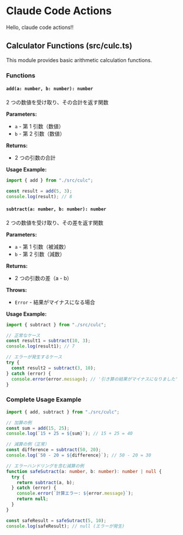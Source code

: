 # Claude Code Actions

Hello, claude code actions!!

## Calculator Functions (src/culc.ts)

This module provides basic arithmetic calculation functions.

### Functions

#### `add(a: number, b: number): number`

2 つの数値を受け取り、その合計を返す関数

**Parameters:**

- `a` - 第 1 引数（数値）
- `b` - 第 2 引数（数値）

**Returns:**

- 2 つの引数の合計

**Usage Example:**

```typescript
import { add } from "./src/culc";

const result = add(5, 3);
console.log(result); // 8
```

#### `subtract(a: number, b: number): number`

2 つの数値を受け取り、その差を返す関数

**Parameters:**

- `a` - 第 1 引数（被減数）
- `b` - 第 2 引数（減数）

**Returns:**

- 2 つの引数の差（a - b）

**Throws:**

- `Error` - 結果がマイナスになる場合

**Usage Example:**

```typescript
import { subtract } from "./src/culc";

// 正常なケース
const result1 = subtract(10, 3);
console.log(result1); // 7

// エラーが発生するケース
try {
  const result2 = subtract(3, 10);
} catch (error) {
  console.error(error.message); // '引き算の結果がマイナスになりました'
}
```

### Complete Usage Example

```typescript
import { add, subtract } from "./src/culc";

// 加算の例
const sum = add(15, 25);
console.log(`15 + 25 = ${sum}`); // 15 + 25 = 40

// 減算の例（正常）
const difference = subtract(50, 20);
console.log(`50 - 20 = ${difference}`); // 50 - 20 = 30

// エラーハンドリングを含む減算の例
function safeSutract(a: number, b: number): number | null {
  try {
    return subtract(a, b);
  } catch (error) {
    console.error(`計算エラー: ${error.message}`);
    return null;
  }
}

const safeResult = safeSutract(5, 10);
console.log(safeResult); // null (エラーが発生)
```
